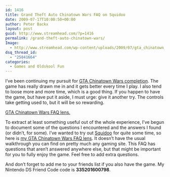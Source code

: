 ```yaml
---
id: 1416
title: Grand Theft Auto Chinatown Wars FAQ on Squidoo
date: 2009-07-17T10:00:50+00:00
author: Peter Backx
layout: post
guid: http://www.streamhead.com/?p=1416
permalink: /grand-theft-auto-chinatown-wars/
Image:
  - http://www.streamhead.com/wp-content/uploads/2009/07/gta_chinatown_wars_faq_on_squidoo.png
dsq_thread_id:
  - "25841664"
categories:
  - Games and Oldskool Fun
---
```

I&#8217;ve been continuing my pursuit for <a title="GTA Chinatown Wars will keep you busy for the rest of the year" href="http://www.streamhead.com/gta-chinatown-wars-busy-rest-year/" target="_blank">GTA Chinatown Wars completion</a>. The game has really drawn me in and it gets better every time I play. I also tend to loose more and more time, which is a good thing. If you happen to have the game, but have put it aside, I must urge: give it another try. The controls take getting used to, but it will be so rewarding.

<a title="Grand Theft Auto Chinatown Wars FAQ" href="http://www.squidoo.com/chinatownwars" target="_blank">GTA Chinatown Wars FAQ lens.</a>

To extract at least something useful out of the whole experience, I&#8217;ve begun to document some of the questions I encountered and the answers I found (or didn&#8217;t, for some). I&#8217;ve wanted to try out <a title="Squidoo" href="http://www.squidoo.com/" target="_blank">Squidoo</a> for quite some time, so here is <a title="Grand Theft Auto Chinatown Wars FAQ" href="http://www.squidoo.com/chinatownwars" target="_blank">my GTA Chinatown Wars FAQ lens</a>. It doesn&#8217;t have the usual walkthrough you can find on pretty much any gaming site. This FAQ has questions that aren&#8217;t answered anywhere else, but that might be important for you to fully enjoy the game. Feel free to add extra questions.

<div id="NinDsUsername">
  And don&#8217;t forget to add me to your friends list if you also have the game. My Nintendo DS Friend Code code is <span><strong>335201600798</strong>.</span>
</div>

<div>
  <span><br /> </span>
</div>

<!-- AddThis Advanced Settings generic via filter on the_content -->

<!-- AddThis Share Buttons generic via filter on the_content -->